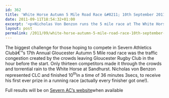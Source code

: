```yaml
---
id: 362
title: 'White Horse Autumn 5 Mile Road Race &#8211; 10th September 2011'
date: 2011-09-11T18:54:32+01:00
excerpt: '<p>Nicholas Von Benzon runs the 5 mile race at The White Horse.</p>'
layout: post
permalink: /2011/09/white-horse-autumn-5-mile-road-race-10th-september-2011/
---
```

The biggest challenge for those hoping to compete in Severn Athletics Clubâ€™s 17th Annual Gloucester Autumn 5 Mile road race was the traffic congestion created by the crowds leaving Gloucester Rugby Club in the hour before the start. Only thirteen competitors made it through the crowds and torrential rain to the White Horse at Sandhurst. Nicholas von Benzon represented CLC and finished 10<sup>th</sup>in a time of 36 minutes 3secs, to receive his first ever prize in a running race (actually every finisher got one!).



Full results will be on <a href="http://www.severnac.co.uk/results.php" target="_blank" rel="nofollow">Severn AC&#8217;s website</a>when available